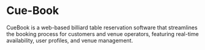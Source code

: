 # Cue-Book
CueBook is a web-based billiard table reservation software that streamlines the booking process for customers and venue operators, featuring real-time availability, user profiles, and venue management.
